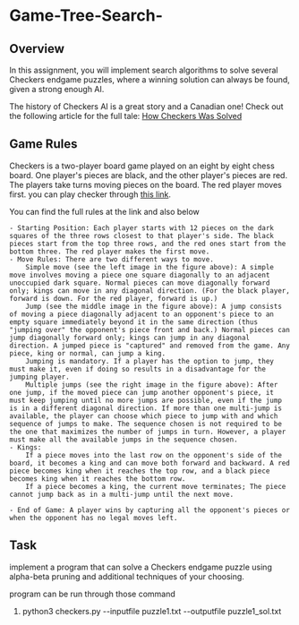 # Game-Tree-Search-

## Overview

In this assignment, you will implement search algorithms to solve several Checkers endgame puzzles, where a winning solution can always be found, given a strong enough AI.

The history of Checkers AI is a great story and a Canadian one! Check out the following article for the full tale: [How Checkers Was Solved](https://www.theatlantic.com/technology/archive/2017/07/marion-tinsley-checkers/534111/)

## Game Rules

Checkers is a two-player board game played on an eight by eight chess board. One player's pieces are black, and the other player's pieces are red. The players take turns moving pieces on the board. The red player moves first.
you can play checker through [this link](https://www.mathsisfun.com/games/checkers-2.html).

You can find the full rules at the link and also below

    - Starting Position: Each player starts with 12 pieces on the dark squares of the three rows closest to that player's side. The black pieces start from the top three rows, and the red ones start from the bottom three. The red player makes the first move.
    - Move Rules: There are two different ways to move.
        Simple move (see the left image in the figure above): A simple move involves moving a piece one square diagonally to an adjacent unoccupied dark square. Normal pieces can move diagonally forward only; kings can move in any diagonal direction. (For the black player, forward is down. For the red player, forward is up.)
        Jump (see the middle image in the figure above): A jump consists of moving a piece diagonally adjacent to an opponent's piece to an empty square immediately beyond it in the same direction (thus "jumping over" the opponent's piece front and back.) Normal pieces can jump diagonally forward only; kings can jump in any diagonal direction. A jumped piece is "captured" and removed from the game. Any piece, king or normal, can jump a king.
        Jumping is mandatory. If a player has the option to jump, they must make it, even if doing so results in a disadvantage for the jumping player. 
        Multiple jumps (see the right image in the figure above): After one jump, if the moved piece can jump another opponent's piece, it must keep jumping until no more jumps are possible, even if the jump is in a different diagonal direction. If more than one multi-jump is available, the player can choose which piece to jump with and which sequence of jumps to make. The sequence chosen is not required to be the one that maximizes the number of jumps in turn. However, a player must make all the available jumps in the sequence chosen.
    - Kings:
        If a piece moves into the last row on the opponent's side of the board, it becomes a king and can move both forward and backward. A red piece becomes king when it reaches the top row, and a black piece becomes king when it reaches the bottom row. 
        If a piece becomes a king, the current move terminates; The piece cannot jump back as in a multi-jump until the next move.

    - End of Game: A player wins by capturing all the opponent's pieces or when the opponent has no legal moves left.
    
## Task
implement a program that can solve a Checkers endgame puzzle using alpha-beta pruning and additional techniques of your choosing. 

program can be run through those command
   1. python3 checkers.py --inputfile puzzle1.txt --outputfile puzzle1_sol.txt
